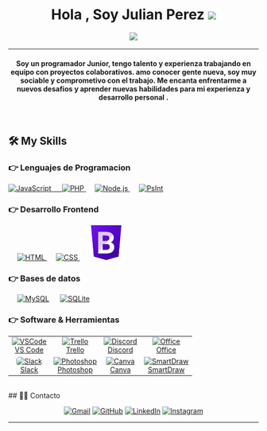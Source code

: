 <h1 align="center">Hola , Soy Julian Perez <img src="https://media.giphy.com/media/hvRJCLFzcasrR4ia7z/giphy.gif" width="35"></h1>
        <p align="center">
            <a href="https://github.com/DenverCoder1/readme-typing-svg"><img src="https://readme-typing-svg.herokuapp.com?lines=Desarrollador+Full+Stack+Web;"></a>
        </p>
    <hr/>
    <h4 align="center">Soy un programador Junior, tengo talento y experienza trabajando en equipo con proyectos colaborativos.
  amo conocer gente nueva, soy muy sociable y comprometivo con el trabajo. Me encanta enfrentarme a nuevos desafios y aprender nuevas habilidades para mi experienza y desarrollo personal .</h4>
<br>

## 🛠️ My Skills

### 👉 Lenguajes de Programacion

<p align="left"> 
  <a href="https://developer.mozilla.org/en-US/docs/Web/JavaScript" target="_blank"> 
     <img alt="JavaScript" src="https://th.bing.com/th/id/OIP.7HsMyZY4mEEUF7YJPwEmcQHaHa?rs=1&pid=ImgDetMain" style="width: 50px; height: 50px;"
   </a>
  &emsp;
  <a href="https://www.php.net/">
    <img alt="PHP" src="https://cdn.icon-icons.com/icons2/1381/PNG/512/com_94184.png" style="width: 55px; height: 55px;" />
  </a>
  &emsp;
  <a href="https://nodejs.org/es">
    <img alt="Node.js" src="https://boahost.com.br/wp-content/uploads/2020/06/nodejs.png" style="width: 55px; height: 55px;"/>
  </a>
  &emsp;
  <a href="https://pseint.sourceforge.net/">
    <img alt="PsInt" src="https://pseint.sourceforge.net/slide/icon.png" style="width: 70px; height: 70px;"/>
  </a>
</p>      

### 👉 Desarrollo Frontend
<p align="left"> 
  &emsp; 
  <a href="https://www.w3.org/html/" target="_blank"> 
   <img alt="HTML" src="https://cdn4.iconfinder.com/data/icons/flat-brand-logo-2/512/html5-512.png" style="width: 80px; height: 80px;"/>
  </a>   
  &emsp;
  <a href="https://www.w3schools.com/css/" target="_blank">
    <img alt="CSS" src="https://cdn.iconscout.com/icon/free/png-256/css3-8-1175200.png" style="width: 80px; height: 80px;"/>
  </a> 
   &emsp;
  <a href="https://getbootstrap.com" target="_blank"> 
    <img alt="Bootstrap" src="https://raw.githubusercontent.com/themedotid/bootstrap-icon/HEAD/docs/bootstrap-icon-css.png" style="width: 70px; height: 70px;"/>
  </a>
</p>

### 👉 Bases de datos
<p align="left">
    &emsp;
        <a href="https://www.mysql.com/"><img alt="MySQL" src="https://cdn3.emoji.gg/emojis/3046_MySQL.png" style="width: 90px; height: 70px;"></a>
    &emsp;
        <a href="https://www.sqlite.org/"><img alt="SQLite" src ="https://cdn.pixabay.com/photo/2013/09/18/12/13/sqlite-183454__340.png" style="width: 150px; height: 70px;"/></a>
 </p>
  

 ### 👉 Software & Herramientas

<div align="center">
<table> 
	<tr align="center"> 
		<td> 
			<a href="https://code.visualstudio.com/"> 
				<img src="https://logospng.org/download/visual-studio-code/visual-studio-code-2048.png" alt="VSCode" width="60" height="60" /> <br/>VS Code </a> 
		</td> 
		<td> <a href="https://trello.com/"> 
			<img src="https://logo-marque.com/wp-content/uploads/2021/02/Trello-Logo-2011-2016-650x366.png" alt="Trello" width="100" height="60" /> <br/>Trello </a> 
		</td> 
		<td> <a href="https://discord.com/"> 
			<img src="https://static.vecteezy.com/system/resources/previews/018/930/604/original/discord-logo-discord-icon-transparent-free-png.png" alt="Discord" width="90" height="90" /> <br/>Discord </a> 
		</td> 
		<td> <a href="https://www.microsoft.com/es-ar/microsoft-365/free-office-online-for-the-web"> 
			 <img src="https://th.bing.com/th/id/R.9d5b5f3a24883b7ff097b38e9c52301b?rik=2wvWAVLmL6Z3lQ&pid=ImgRaw&r=0" alt="Office" width="190" height="80" /> <br/>Office </a> </td> </tr> <tr align="center"> 
				<td> <a href="https://slack.com/intl/es-ar/"> 
					<img src="https://1000logos.net/wp-content/uploads/2021/06/Slack-logo.png" alt="Slack" width="100" height="60" style="background-color: white; border-radius: 5px;" /><br/>Slack </a> 
				</td> 
				<td> <a href="https://www.adobe.com/ar/"> 
					<img src="https://th.bing.com/th/id/R.64c94599883d855762116554bf1574bb?rik=z%2bAQ9E58PzOmHw&pid=ImgRaw&r=0" alt="Photoshop" width="60" height="60" /> <br/>Photoshop </a> 
				</td> 
				<td> <a href="https://www.canva.com/es_es/"> 
					<img src="https://rootedinwriting.com/wp-content/uploads/2023/02/Canva_icon_2021.svg-1.png" alt="Canva" width="60" height="60" /> <br/>Canva </a> 
				</td> 
				<td> <a href="https://www.smartdraw.com/flowchart/diagramas-de-flujo.htm"> 
					<img src="https://iconape.com/wp-content/png_logo_vector/smartdraw-logo.png" alt="SmartDraw" width="200" height="40" /> <br/>SmartDraw </a> </td> </tr> 
</table>

<br/>
</div>
## 🙋‍♂️ Contacto 
<p align="center">
	<a href="mailto:julianjoseperez45@gmail.com"><img src="https://img.icons8.com/bubbles/50/000000/gmail.png" alt="Gmail"/></a>
	<a href="https://github.com/Jjulianperez#"><img src="https://img.icons8.com/bubbles/50/000000/github.png" alt="GitHub"/></a>
	<a href="https://www.linkedin.com/in/julian-p%C3%A9rez-770b48333/"><img src="https://img.icons8.com/bubbles/50/000000/linkedin.png" alt="LinkedIn"/></a>
	<a href="https://instagram.com/el_juli45"><img src="https://img.icons8.com/bubbles/50/000000/instagram.png" alt="Instagram"/></a>
	
</p>

<hr/>
